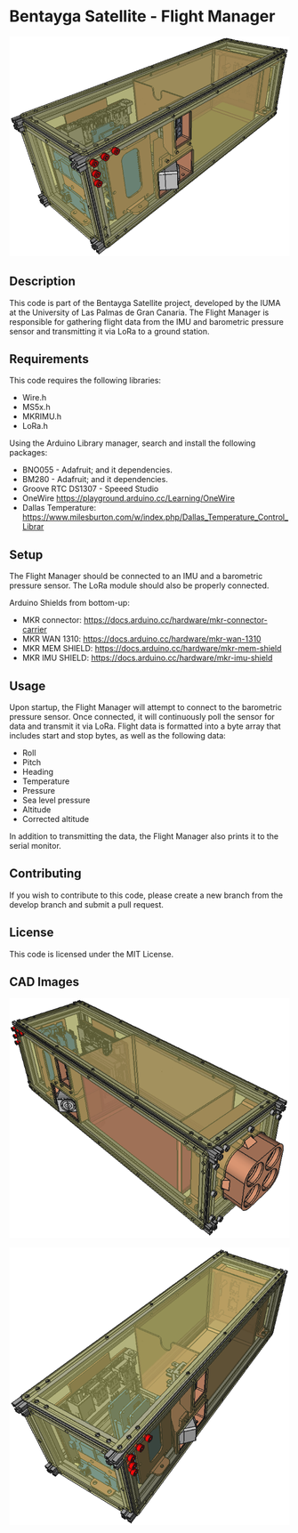 # Bentayga Satellite - Flight Manager

![Bentayga Cubesat](./imgs/cubesat_full_persp_back.png)

## Description

This code is part of the Bentayga Satellite project, developed by the IUMA at the University of Las Palmas de Gran Canaria. The Flight Manager is responsible for gathering flight data from the IMU and barometric pressure sensor and transmitting it via LoRa to a ground station.

## Requirements

This code requires the following libraries:
- Wire.h
- MS5x.h
- MKRIMU.h
- LoRa.h

Using the Arduino Library manager, search and install the following packages:

* BNO055 - Adafruit; and it dependencies.
* BM280 - Adafruit; and it dependencies.
* Groove RTC DS1307 - Speeed Studio
* OneWire https://playground.arduino.cc/Learning/OneWire
* Dallas Temperature: https://www.milesburton.com/w/index.php/Dallas_Temperature_Control_Librar

## Setup

The Flight Manager should be connected to an IMU and a barometric pressure sensor. The LoRa module should also be properly connected.

Arduino Shields from bottom-up:
- MKR connector: https://docs.arduino.cc/hardware/mkr-connector-carrier
- MKR WAN 1310: https://docs.arduino.cc/hardware/mkr-wan-1310
- MKR MEM SHIELD: https://docs.arduino.cc/hardware/mkr-mem-shield
- MKR IMU SHIELD: https://docs.arduino.cc/hardware/mkr-imu-shield

## Usage

Upon startup, the Flight Manager will attempt to connect to the barometric pressure sensor. Once connected, it will continuously poll the sensor for data and transmit it via LoRa. Flight data is formatted into a byte array that includes start and stop bytes, as well as the following data:
- Roll
- Pitch
- Heading
- Temperature
- Pressure
- Sea level pressure
- Altitude
- Corrected altitude

In addition to transmitting the data, the Flight Manager also prints it to the serial monitor. 

## Contributing

If you wish to contribute to this code, please create a new branch from the develop branch and submit a pull request. 

## License

This code is licensed under the MIT License.

## CAD Images

![Bentayga Cubesat front](./imgs/cubesat_full_persp.png)

![Bentayga Cubesat back front](./imgs/cubesat_full_persp_back_top.png)



